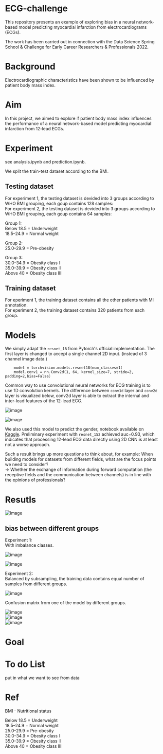 # ECG-challenge
This repository presents an example of exploring bias in a 
neural network-based model predicting myocardial infarction from electrocardiograms (ECGs).

The work has been carried out in connection with the Data Science Spring School & Challenge for Early Career Researchers & Professionals 2022.

# Background
Electrocardiographic characteristics have been shown to be influenced by patient body mass index. 
# Aim
In this project, we aimed to explore if patient body mass index influences the performance of a neural network-based model predicting myocardial infarction from 12-lead ECGs.

# Experiment
see analysis.ipynb and prediction.ipynb.

We split the train-test dataset according to the BMI.
## Testing dataset
For experiment 1, the testing dataset is devided into 3 groups according to WHO BMI grouping, each goup contains 128 samples:  
For experiment 2, the testing dataset is devided into 3 groups according to WHO BMI grouping, each goup contains 64 samples:  

Group 1:  
    Below 18.5 = Underweight  
    18.5–24.9 = Normal weight    

Group 2:  
    25.0–29.9 = Pre-obesity    

Group 3:  
    30.0–34.9 = Obesity class I  
    35.0–39.9 = Obesity class II    
    Above 40 = Obesity class III
## Training dataset
For eperiment 1, the training dataset contains all the other patients with MI annotation.  
For eperiment 2, the training dataset contains 320 patients from each group.
# Models
We simply adapt the `resnet_18` from Pytorch's official implementation. The first layer is changed to accept a single channel 2D input. (instead of 3 channel image data.)
```
    model = torchvision.models.resnet18(num_classes=1)
    model.conv1 = nn.Conv2d(1, 64, kernel_size=7, stride=2, padding=2,bias=False)
```
Common way to use convolutional neural networks for ECG training is to use 1D convolution kernels. The difference between `conv1d` layer and `conv2d` layer is visualized below, conv2d layer is able to extract the internal and inter-lead features of the 12-lead ECG.

![image](https://github.com/meansnothing/ECG-challenge/blob/main/docs/conv1d.gif)  

![image](https://github.com/meansnothing/ECG-challenge/blob/main/docs/conv2d.gif)  

We also used this model to predict the gender, notebook available on [Kaggle](https://www.kaggle.com/code/meansnothing/simple-binary-classification-with-resnet?scriptVersionId=94573461). Preliminary experiment with `resnet_152` achieved auc=0.93, which indicates that processing 12-lead ECG data directly using 2D CNN is at least not a worse approach.  

Such a result brings up more questions to think about, for example:
When building models for datasets from different fields, what are the focus points we need to consider?  
-> Whether the exchange of information during forward computation (the receptive fields and the communication between channels) is in line with the opinions of professionals?    

# Resutls  
![image](https://github.com/meansnothing/ECG-challenge/blob/main/docs/roc_curve.png)
## bias between different groups  
Experiment 1:  
With imbalance classes.  

![image](https://github.com/meansnothing/ECG-challenge/blob/main/docs/group_results.png)  

![image](https://github.com/meansnothing/ECG-challenge/blob/main/docs/distribution_bmi.png)  

Experiment 2:  
Balanced by subsampling, the training data contains equal number of samples from different groups.    

![image](https://github.com/meansnothing/ECG-challenge/blob/main/docs/group_results_equal.png)  

Confusion matrix from one of the model by different groups.  

![image](https://github.com/meansnothing/ECG-challenge/blob/main/docs/confu_1.png)  
![image](https://github.com/meansnothing/ECG-challenge/blob/main/docs/confu2.png)  
![image](https://github.com/meansnothing/ECG-challenge/blob/main/docs/confu_3.png)



# Goal
# To do List
put in what we want to see from data

# Ref

BMI - Nutritional status  

Below 18.5 = Underweight  
18.5–24.9 = Normal weight  
25.0–29.9 = Pre-obesity  
30.0–34.9 = Obesity class I  
35.0–39.9 = Obesity class II  
Above 40 = Obesity class III
